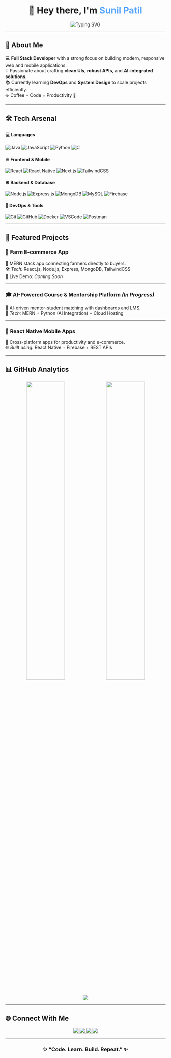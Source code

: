 <!-- Modern GitHub Profile README by Sunil Patil -->

<h1 align="center">👋 Hey there, I'm <span style="color:#58a6ff;">Sunil Patil</span></h1>

<p align="center">
  <img src="https://readme-typing-svg.herokuapp.com?font=Fira+Code&pause=1000&color=58A6FF&center=true&vCenter=true&width=500&lines=Full+Stack+Developer;MERN+%26+React+Native+Engineer;Java+%7C+Python+%7C+Node.js;Building+Scalable+Web+%26+Mobile+Apps;Turning+Ideas+into+Reality+🚀" alt="Typing SVG" />
</p>

---

## 🌟 About Me  

💻 **Full Stack Developer** with a strong focus on building modern, responsive web and mobile applications.  
💡 Passionate about crafting **clean UIs**, **robust APIs**, and **AI-integrated solutions**.  
📚 Currently learning **DevOps** and **System Design** to scale projects efficiently.  
☕ Coffee + Code = Productivity 🚀  

---

## 🛠️ Tech Arsenal  

#### 💻 **Languages**
![Java](https://img.shields.io/badge/Java-%23ED8B00.svg?style=for-the-badge&logo=openjdk&logoColor=white)
![JavaScript](https://img.shields.io/badge/JavaScript-%23F7DF1E.svg?style=for-the-badge&logo=javascript&logoColor=black)
![Python](https://img.shields.io/badge/Python-%233776AB.svg?style=for-the-badge&logo=python&logoColor=white)
![C](https://img.shields.io/badge/C-00599C?style=for-the-badge&logo=c&logoColor=white)

#### ⚛️ **Frontend & Mobile**
![React](https://img.shields.io/badge/React-%2320232A.svg?style=for-the-badge&logo=react&logoColor=%2361DAFB)
![React Native](https://img.shields.io/badge/React_Native-%2320232A.svg?style=for-the-badge&logo=react&logoColor=%2361DAFB)
![Next.js](https://img.shields.io/badge/Next.js-black?style=for-the-badge&logo=next.js)
![TailwindCSS](https://img.shields.io/badge/TailwindCSS-%2306B6D4.svg?style=for-the-badge&logo=tailwindcss&logoColor=white)

#### ⚙️ **Backend & Database**
![Node.js](https://img.shields.io/badge/Node.js-%2343853D.svg?style=for-the-badge&logo=node.js&logoColor=white)
![Express.js](https://img.shields.io/badge/Express.js-%23404D59.svg?style=for-the-badge&logo=express&logoColor=white)
![MongoDB](https://img.shields.io/badge/MongoDB-%234ea94b.svg?style=for-the-badge&logo=mongodb&logoColor=white)
![MySQL](https://img.shields.io/badge/MySQL-%2300758F.svg?style=for-the-badge&logo=mysql&logoColor=white)
![Firebase](https://img.shields.io/badge/Firebase-%23039BE5.svg?style=for-the-badge&logo=firebase)

#### 🧩 **DevOps & Tools**
![Git](https://img.shields.io/badge/Git-%23F05033.svg?style=for-the-badge&logo=git&logoColor=white)
![GitHub](https://img.shields.io/badge/GitHub-%23181717.svg?style=for-the-badge&logo=github)
![Docker](https://img.shields.io/badge/Docker-%232496ED.svg?style=for-the-badge&logo=docker&logoColor=white)
![VSCode](https://img.shields.io/badge/VS_Code-%23007ACC.svg?style=for-the-badge&logo=visual-studio-code&logoColor=white)
![Postman](https://img.shields.io/badge/Postman-%23FF6C37.svg?style=for-the-badge&logo=postman&logoColor=white)

---

## 💼 Featured Projects  

### 🛒 **Farm E-commerce App**  
🌾 MERN stack app connecting farmers directly to buyers.  
🛠️ *Tech:* React.js, Node.js, Express, MongoDB, TailwindCSS  
🔗 Live Demo: *Coming Soon*

---

### 🎓 **AI-Powered Course & Mentorship Platform** *(In Progress)*  
🤖 AI-driven mentor-student matching with dashboards and LMS.  
🧠 *Tech:* MERN + Python (AI Integration) + Cloud Hosting  

---

### 📱 **React Native Mobile Apps**  
📲 Cross-platform apps for productivity and e-commerce.  
🌐 *Built using:* React Native + Firebase + REST APIs  

---

## 📊 GitHub Analytics  

<p align="center">
  <img width="49%" src="https://github-readme-stats.vercel.app/api?username=your-github-username&show_icons=true&theme=tokyonight" />
  <img width="49%" src="https://github-readme-streak-stats.herokuapp.com/?user=your-github-username&theme=tokyonight" />
</p>

<p align="center">
  <img src="https://github-readme-stats.vercel.app/api/top-langs/?username=your-github-username&layout=compact&theme=tokyonight" />
</p>

---

## 🌐 Connect With Me  

<p align="center">
  <a href="https://linkedin.com/in/your-linkedin" target="_blank">
    <img src="https://img.shields.io/badge/LinkedIn-%230A66C2.svg?&style=for-the-badge&logo=linkedin&logoColor=white" />
  </a>
  <a href="mailto:sunilpatil@gmail.com">
    <img src="https://img.shields.io/badge/Email-D14836?style=for-the-badge&logo=gmail&logoColor=white" />
  </a>
  <a href="https://github.com/your-github-username">
    <img src="https://img.shields.io/badge/GitHub-000?style=for-the-badge&logo=github&logoColor=white" />
  </a>
  <a href="https://your-portfolio-link">
    <img src="https://img.shields.io/badge/Portfolio-000000?style=for-the-badge&logo=vercel&logoColor=white" />
  </a>
</p>

---

<h3 align="center">✨ “Code. Learn. Build. Repeat.” ✨</h3>